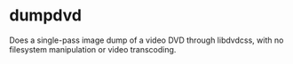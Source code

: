 # dumpdvd
Does a single-pass image dump of a video DVD through libdvdcss, with no filesystem manipulation or video transcoding.
